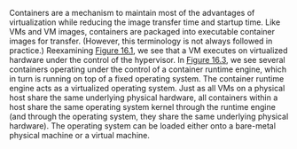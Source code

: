 Containers are a mechanism to maintain most of the advantages of virtualization while reducing the image transfer time and startup time. Like VMs and VM images, containers are packaged into executable container images for transfer. (However, this terminology is not always followed in practice.) Reexamining [Figure 16.1](ch16.xhtml#ch16fig01), we see that a VM executes on virtualized hardware under the control of the hypervisor. In [Figure 16.3](ch16.xhtml#ch16fig03), we see several containers operating under the control of a container runtime engine, which in turn is running on top of a fixed operating system. The container runtime engine acts as a virtualized operating system. Just as all VMs on a physical host share the same underlying physical hardware, all containers within a host share the same operating system kernel through the runtime engine (and through the operating system, they share the same underlying physical hardware). The operating system can be loaded either onto a bare-metal physical machine or a virtual machine.